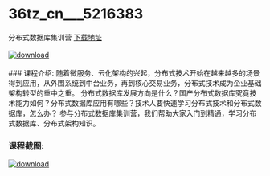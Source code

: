 # 36tz_cn___5216383
分布式数据库集训营
[下载地址](http://www.36tz.cn/article/5216383 "下载地址")
<br/></br>[![download](http://36tz.cn/muke_img/2020_11_1-91.png "下载地址")](http://www.36tz.cn/article/5216383 "下载地址")
<br/></br>### 课程介绍:
随着微服务、云化架构的兴起，分布式技术开始在越来越多的场景得到应用，从外围系统到中台业务，再到核心交易业务，分布式技术成为企业基础架构转型的重中之重。
分布式数据库发展方向是什么？国产分布式数据库究竟技术能力如何？分布式数据库应用有哪些？技术人要快速学习分布式技术和分布式数据库，怎么办？ 参与分布式数据库集训营，我们帮助大家入门到精通，学习分布式数据库、分布式架构知识。

### 课程截图:
[![download](http://36tz.cn/muke_img/2020_11_2-92.png "下载地址")](http://www.36tz.cn/article/5216383 "下载地址")
